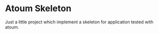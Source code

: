Atoum Skeleton
=======

Just a little project which implement a skeleton for application tested with
atoum.
